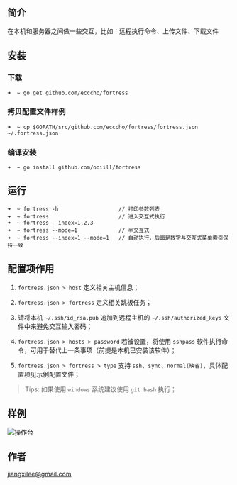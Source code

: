## 简介

在本机和服务器之间做一些交互，比如：远程执行命令、上传文件、下载文件

## 安装

### 下载

```shell
➜  ~ go get github.com/ecccho/fortress
```

### 拷贝配置文件样例

```shell
➜  ~ cp $GOPATH/src/github.com/ecccho/fortress/fortress.json ~/.fortress.json
```

### 编译安装

```shell
➜  ~ go install github.com/ooiill/fortress
```

## 运行
```
➜  ~ fortress -h                   // 打印参数列表
➜  ~ fortress                      // 进入交互式执行
➜  ~ fortress --index=1,2,3
➜  ~ fortress --mode=1             // 半交互式
➜  ~ fortress --index=1 --mode=1   // 自动执行，后面是数字与交互式菜单索引保持一致
```

## 配置项作用

1. `fortress.json > host` 定义相关主机信息；  

2. `fortress.json > fortress` 定义相关跳板任务；  

3. 请将本机 `~/.ssh/id_rsa.pub` 追加到远程主机的 `~/.ssh/authorized_keys` 文件中来避免交互输入密码；  

4. `fortress.json > hosts > password` 若被设置，将使用 `sshpass` 软件执行命令，可用于替代上一条事项（前提是本机已安装该软件）；  

5. `fortress.json > fortress > type` 支持 `ssh`、`sync`、`normal(缺省)`，具体配置项见示例配置文件；  
 
> Tips: 如果使用 `windows` 系统建议使用 `git bash` 执行；  

## 样例

![操作台](./demo.png)

## 作者

jiangxilee@gmail.com
